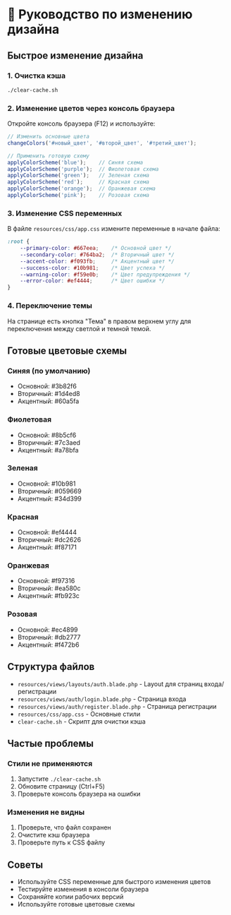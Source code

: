 # 🎨 Руководство по изменению дизайна

## Быстрое изменение дизайна

### 1. Очистка кэша
```bash
./clear-cache.sh
```

### 2. Изменение цветов через консоль браузера

Откройте консоль браузера (F12) и используйте:

```javascript
// Изменить основные цвета
changeColors('#новый_цвет', '#второй_цвет', '#третий_цвет');

// Применить готовую схему
applyColorScheme('blue');    // Синяя схема
applyColorScheme('purple');  // Фиолетовая схема
applyColorScheme('green');   // Зеленая схема
applyColorScheme('red');     // Красная схема
applyColorScheme('orange');  // Оранжевая схема
applyColorScheme('pink');    // Розовая схема
```

### 3. Изменение CSS переменных

В файле `resources/css/app.css` измените переменные в начале файла:

```css
:root {
    --primary-color: #667eea;    /* Основной цвет */
    --secondary-color: #764ba2;  /* Вторичный цвет */
    --accent-color: #f093fb;     /* Акцентный цвет */
    --success-color: #10b981;    /* Цвет успеха */
    --warning-color: #f59e0b;    /* Цвет предупреждения */
    --error-color: #ef4444;      /* Цвет ошибки */
}
```

### 4. Переключение темы

На странице есть кнопка "Тема" в правом верхнем углу для переключения между светлой и темной темой.

## Готовые цветовые схемы

### Синяя (по умолчанию)
- Основной: #3b82f6
- Вторичный: #1d4ed8
- Акцентный: #60a5fa

### Фиолетовая
- Основной: #8b5cf6
- Вторичный: #7c3aed
- Акцентный: #a78bfa

### Зеленая
- Основной: #10b981
- Вторичный: #059669
- Акцентный: #34d399

### Красная
- Основной: #ef4444
- Вторичный: #dc2626
- Акцентный: #f87171

### Оранжевая
- Основной: #f97316
- Вторичный: #ea580c
- Акцентный: #fb923c

### Розовая
- Основной: #ec4899
- Вторичный: #db2777
- Акцентный: #f472b6

## Структура файлов

- `resources/views/layouts/auth.blade.php` - Layout для страниц входа/регистрации
- `resources/views/auth/login.blade.php` - Страница входа
- `resources/views/auth/register.blade.php` - Страница регистрации
- `resources/css/app.css` - Основные стили
- `clear-cache.sh` - Скрипт для очистки кэша

## Частые проблемы

### Стили не применяются
1. Запустите `./clear-cache.sh`
2. Обновите страницу (Ctrl+F5)
3. Проверьте консоль браузера на ошибки

### Изменения не видны
1. Проверьте, что файл сохранен
2. Очистите кэш браузера
3. Проверьте путь к CSS файлу

## Советы

- Используйте CSS переменные для быстрого изменения цветов
- Тестируйте изменения в консоли браузера
- Сохраняйте копии рабочих версий
- Используйте готовые цветовые схемы 